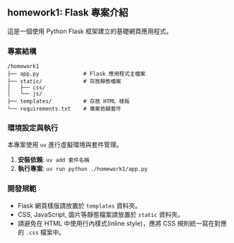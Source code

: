 ## homework1: Flask 專案介紹

這是一個使用 Python Flask 框架建立的基礎網頁應用程式。

### 專案結構

```
/homework1
├── app.py              # Flask 應用程式主檔案
├── static/             # 存放靜態檔案
│   ├── css/
│   └── js/
├── templates/          # 存放 HTML 樣板
└── requirements.txt    # 專案依賴套件
```

### 環境設定與執行

本專案使用 `uv` 進行虛擬環境與套件管理。

1.  **安裝依賴**: `uv add 套件名稱`
2.  **執行專案**: `uv run python ./homework1/app.py`

### 開發規範

*   Flask 網頁樣版請放置於 `templates` 資料夾。
*   CSS, JavaScript, 圖片等靜態檔案請放置於 `static` 資料夾。
*   請避免在 HTML 中使用行內樣式(inline style)，應將 CSS 規則統一寫在對應的 `.css` 檔案中。